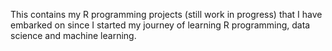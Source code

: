 This contains my R programming projects (still work in progress) that I have embarked on since I started my journey of learning R programming, data science and machine learning.
